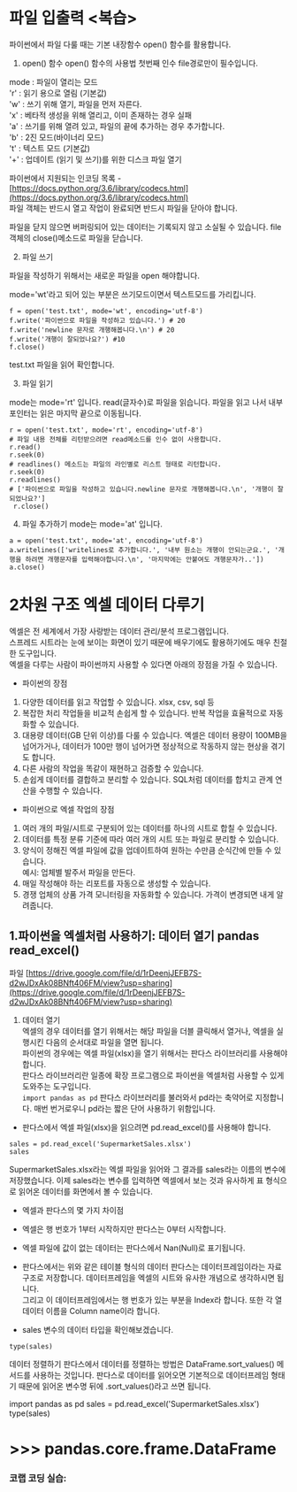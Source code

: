 # 파일 입출력 <복습> 

파이썬에서 파일 다룰 때는 기본 내장함수 open() 함수를 활용합니다.


1. open() 함수
open() 함수의 사용법
첫번째 인수 file경로만이 필수입니다.  

mode : 파일이 열리는 모드  
'r' : 읽기 용으로 열림 (기본값)  
'w' : 쓰기 위해 열기, 파일을 먼저 자른다.  
'x' : 베타적 생성을 위해 열리고, 이미 존재하는 경우 실패  
'a' : 쓰기를 위해 열려 있고, 파일의 끝에 추가하는 경우 추가합니다.  
'b' : 2진 모드(바이너리 모드)  
't' : 텍스트 모드 (기본값)  
'+' : 업데이트 (읽기 및 쓰기)를 위한 디스크 파일 열기  

파이썬에서 지원되는 인코딩 목록 -[https://docs.python.org/3.6/library/codecs.html](https://docs.python.org/3.6/library/codecs.html)  
파일 객체는 반드시 열고 작업이 완료되면 반드시 파일을 닫아야 합니다.  

파일을 닫지 않으면 버퍼링되어 있는 데이터는 기록되지 않고 소실될 수 있습니다.
file 객체의 close()메소드로 파일을 닫습니다.

2. 파일 쓰기

파일을 작성하기 위해서는 새로운 파일을 open 해야합니다.  

mode='wt'라고 되어 있는 부분은 쓰기모드이면서 텍스트모드를 가리킵니다.  
```
f = open('test.txt', mode='wt', encoding='utf-8')
f.write('파이썬으로 파일을 작성하고 있습니다.') # 20
f.write('newline 문자로 개행해봅니다.\n') # 20
f.write('개행이 잘되었나요?') #10
f.close()
```
test.txt 파일을 읽어 확인합니다.

3. 파일 읽기

mode는 mode='rt' 입니다.
read(글자수)로 파일을 읽습니다.
파일을 읽고 나서 내부 포인터는 읽은 마지막 끝으로 이동됩니다.
```
r = open('test.txt', mode='rt', encoding='utf-8')
# 파일 내용 전체를 리턴받으려면 read메소드를 인수 없이 사용합니다.
r.read()
r.seek(0)
# readlines() 메소드는 파일의 라인별로 리스트 형태로 리턴합니다.
r.seek(0)
r.readlines()
# ['파이썬으로 파일을 작성하고 있습니다.newline 문자로 개행해봅니다.\n', '개행이 잘되었나요?']
 r.close() 
 ```
4. 파일 추가하기
mode는 mode='at' 입니다.
```
a = open('test.txt', mode='at', encoding='utf-8')
a.writelines(['writelines로 추가합니다.', '내부 원소는 개행이 안되는군요.', '개행을 하려면 개행문자를 입력해야합니다.\n', '마지막에는 안붙여도 개행문자가..'])
a.close()
```
# 2차원 구조 엑셀 데이터 다루기  

엑셀은 전 세계에서 가장 사랑받는 데이터 관리/분석 프로그램입니다.  
스프레드 시트라는 눈에 보이는 화면이 있기 때문에 배우기에도 활용하기에도 매우 친절한 도구입니다.  
엑셀을 다루는 사람이 파이썬까지 사용할 수 있다면 아래의 장점을 가질 수 있습니다. 

* 파이썬의 장점
1. 다양한 데이터를 읽고 작업할 수 있습니다. xlsx, csv, sql 등  
2. 복잡한 처리 작업들을 비교적 손쉽게 할 수 있습니다. 반복 작업을 효율적으로 자동화할 수 있습니다.  
3. 대용량 데이터(GB 단위 이상)를 다룰 수 있습니다. 엑셀은 데이터 용량이 100MB을 넘어가거나, 데이터가 100만 행이 넘어가면 정상적으로 작동하지 않는 현상을 겪기도 합니다.   
4. 다른 사람의 작업을 똑같이 재현하고 검증할 수 있습니다.  
5. 손쉽게 데이터를 결합하고 분리할 수 있습니다. SQL처럼 데이터를 합치고 관계 연산을 수행할 수 있습니다.  

* 파이썬으로 엑셀 작업의 장점
1. 여러 개의 파일/시트로 구분되어 있는 데이터를 하나의 시트로 합칠 수 있습니다.    
2. 데이터를 특정 분류 기준에 따라 여러 개의 시트 또는 파일로 분리할 수 있습니다.  
3. 양식이 정해진 엑셀 파일에 값을 업데이트하여 원하는 수만큼 순식간에 만들 수 있습니다.  
   예시: 업체별 발주서 파일을 만든다. 
4. 매일 작성해야 하는 리포트를 자동으로 생성할 수 있습니다.  
5. 경쟁 업체의 상품 가격 모니터링을 자동화할 수 있습니다. 가격이 변경되면 내게 알려줍니다.  

## 1.파이썬을 엑셀처럼 사용하기: 데이터 열기 pandas read_excel()
파일 [https://drive.google.com/file/d/1rDeenjJEFB7S-d2wJDxAk08BNft406FM/view?usp=sharing](https://drive.google.com/file/d/1rDeenjJEFB7S-d2wJDxAk08BNft406FM/view?usp=sharing)
1. 데이터 열기  
엑셀의 경우 데이터를 열기 위해서는 해당 파일을 더블 클릭해서 열거나, 엑셀을 실행시킨 다음의 순서대로 파일을 열면 됩니다.  
파이썬의 경우에는 엑셀 파일(xlsx)을 열기 위해서는 판다스 라이브러리를 사용해야 합니다.  
판다스 라이브러리란 일종에 확장 프로그램으로 파이썬을 엑셀처럼 사용할 수 있게 도와주는 도구입니다.  
`import pandas as pd`
판다스 라이브러리를 불러와서 pd라는 축약어로 지정합니다. 매번 번거로우니 pd라는 짧은 단어 사용하기 위함입니다.  
* 판다스에서 엑셀 파일(xlsx)을 읽으려면 pd.read_excel()를 사용해야 합니다. 
```
sales = pd.read_excel('SupermarketSales.xlsx')
sales
```
SupermarketSales.xlsx라는 엑셀 파일을 읽어와 그 결과를 sales라는 이름의 변수에 저장했습니다. 이제 sales라는 변수를 입력하면 엑셀에서 보는 것과 유사하게 표 형식으로 읽어온 데이터를 화면에서 볼 수 있습니다.
* 엑셀과 판다스의 몇 가지 차이점  
 * 엑셀은 행 번호가 1부터 시작하지만 판다스는 0부터 시작합니다. 
 * 엑셀 파일에 값이 없는 데이터는 판다스에서 Nan(Null)로 표기됩니다.
* 판다스에서는 위와 같은 테이블 형식의 데이터
판다스는 데이터프레임이라는 자료구조로 저장합니다. 데이터프레임을 엑셀의 시트와 유사한 개념으로 생각하시면 됩니다.  
그리고 이 데이터프레임에서는 행 번호가 있는 부분을 Index라 합니다. 또한 각 열 데이터 이름을 Column name이라 합니다.

* sales 변수의 데이터 타입을 확인해보겠습니다.
```
type(sales)
```
데이터 정렬하기
판다스에서 데이터를 정렬하는 방법은 DataFrame.sort_values() 메서드를 사용하는 것입니다. 판다스로 데이터를 읽어오면 기본적으로 데이터프레임 형태기 때문에 읽어온 변수명 뒤에 .sort_values()라고 쓰면 됩니다.

import pandas as pd
sales = pd.read_excel('SupermarketSales.xlsx')
type(sales)
# >>> pandas.core.frame.DataFrame

### 코랩 코딩 실습: []()
